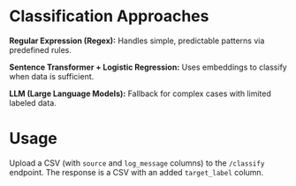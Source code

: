 # Classification Approaches

**Regular Expression (Regex):** Handles simple, predictable patterns via predefined rules.

**Sentence Transformer + Logistic Regression:** Uses embeddings to classify when data is sufficient.

**LLM (Large Language Models):** Fallback for complex cases with limited labeled data.

# Usage

Upload a CSV (with `source` and `log_message` columns) to the `/classify` endpoint.
The response is a CSV with an added `target_label` column.

